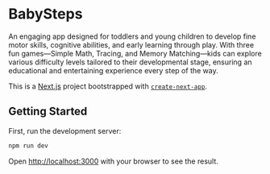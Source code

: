 # BabySteps

An engaging app designed for toddlers and young children to develop fine motor skills, cognitive abilities, and early learning through play. 
With three fun games—Simple Math, Tracing, and Memory Matching—kids can explore various difficulty levels tailored to their developmental stage, ensuring an educational and entertaining experience every step of the way.

This is a [Next.js](https://nextjs.org) project bootstrapped with [`create-next-app`](https://nextjs.org/docs/app/api-reference/cli/create-next-app).

## Getting Started

First, run the development server:

```bash
npm run dev
```

Open [http://localhost:3000](http://localhost:3000) with your browser to see the result.
